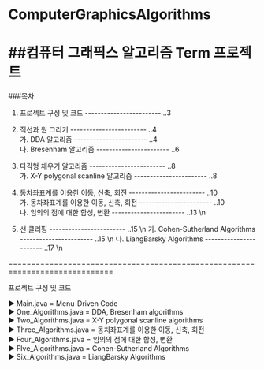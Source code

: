 # ComputerGraphicsAlgorithms
##컴퓨터 그래픽스 알고리즘 Term 프로젝트
=============================================================================
###목차






1. 프로젝트 구성 및 코드			------------------------ ..3

2. 직선과 원 그리기				------------------------ ..4  
    가. DDA 알고리즘				----------------------- ..4  
    나. Bresenham 알고리즘			----------------------- ..6 

3. 다각형 채우기 알고리즘			------------------------ ..8    
    가. X-Y polygonal scanline 알고리즘	----------------------- ..8
    
4. 동차좌표계를 이용한 이동, 신축, 회전	------------------------ ..10    
    가. 동차좌표계를 이용한 이동, 신축, 회전	----------------------- ..10    
    나. 임의의 점에 대한 합성, 변환		----------------------- ..13 \n    

5. 선 클리핑 					------------------------ ..15 \n 
    가. Cohen-Sutherland Algorithms		----------------------- ..15 \n 
    나. LiangBarsky Algorithms		----------------------- ..17 \n 

=============================================================================

프로젝트 구성 및 코드

    
    
 ▶ Main.java = Menu-Driven Code    
 ▶ One_Algorithms.java = DDA, Bresenham algorithms    
 ▶ Two_Algorithms.java = X-Y polygonal scanline algorithms    
 ▶ Three_Algorithms.java = 동치좌표계를 이용한 이동, 신축, 회전    
 ▶ Four_Algorithms.java = 임의의 점에 대한 합성, 변환    
 ▶ FIve_Algorithms.java = Cohen-Sutherland Algorithms    
 ▶ Six_Algorithms.java = LiangBarsky Algorithms    
 
 
 
